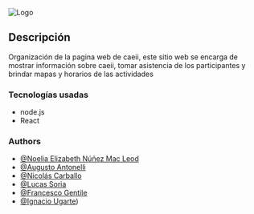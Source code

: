 ![Logo](https://github.com/Noelia-Elizabeth/CAEII-App/blob/augusto/public/CAEII_LOGO_READ_ME.png)


## Descripción
Organización de la pagina web de caeii, este sitio web se encarga de mostrar información sobre caeii, tomar asistencia de los participantes y brindar mapas y horarios de las actividades
### Tecnologías usadas
 - node.js
 - React
### Authors

- [@Noelia Elizabeth Núñez Mac Leod](https://github.com/Noelia-Elizabeth)
- [@Augusto Antonelli](https://github.com/augusto539)
- [@Nicolás Carballo](https://github.com/Neiko1210)
- [@Lucas Soria](https://github.com/LucaSor1a)
- [@Francesco Gentile](https://github.com/Eyon42)
- [@Ignacio Ugarte](https://github.com/Nacho-Ugarte))
